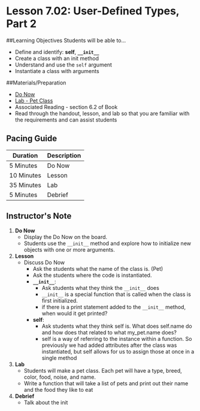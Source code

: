 # Lesson 7.02: User-Defined Types, Part 2

##Learning Objectives
Students will be able to... 
* Define and identify: **self**, **`__init__`**
* Create a class with an init method
* Understand and use the `self` argument 
* Instantiate a class with arguments

##Materials/Preparation
* [Do Now]
* [Lab - Pet Class]
* Associated Reading - section 6.2 of Book
* Read through the handout, lesson, and lab so that you are familiar with the requirements and can assist students

## Pacing Guide
| **Duration**   | **Description** |
| ---------- | ----------- |
| 5 Minutes  | Do Now      |
| 10 Minutes | Lesson      |
| 35 Minutes | Lab         |
| 5 Minutes | Debrief  |

## Instructor's Note

1. **Do Now**
    * Display the Do Now on the board.
    * Students use the `__init__` method and explore how to initialize new objects with one or more arguments. 
2. **Lesson**
	* Discuss Do Now
		* Ask the students what the name of the class is. (Pet)
		* Ask the students where the code is instantiated. 
		* **`__init__`**: 
			* Ask students what they think the `__init__`  does 
			* `__init__` is a special function that is called when the class is first initialized. 
			* if there is a print statement added to the `__init__` method, when would it get printed? 
		* **self**: 
			* Ask students what they think self is. What does self.name do and how does that related to what my_pet.name does? 
			* self is a way of referring to the instance within a function. So previously we had added attributes after the class was instantiated, but self allows for us to assign those at once in a single method
3. **Lab**	
	* Students will make a pet class. Each pet will have a type, breed, color, food, noise, and name. 
	* Write a function that will take a list of pets and print out their name and the food they like to eat
4. **Debrief**
	* Talk about the init 

  
[Do Now]:do_now.md
[Lab - Pet Class]:lab.md